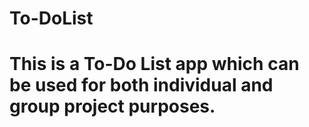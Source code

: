 # To-DoList
# This is a To-Do List app which can be used for both individual and group project purposes.
